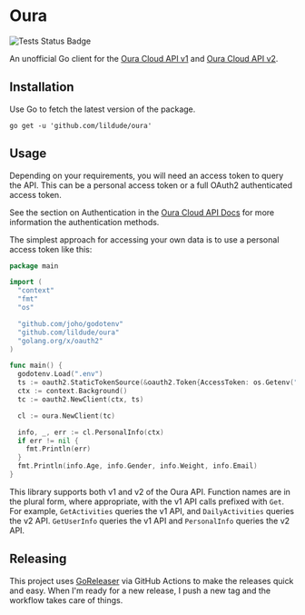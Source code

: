 # Oura

![Tests Status Badge](https://github.com/lildude/oura/workflows/Tests/badge.svg)

An unofficial Go client for the [Oura Cloud API v1](https://cloud.ouraring.com/docs/) and [Oura Cloud API v2](https://cloud.ouraring.com/v2/docs/).

## Installation

Use Go to fetch the latest version of the package.

```shell
go get -u 'github.com/lildude/oura'
```

## Usage

Depending on your requirements, you will need an access token to query the API. This can be a personal access token or a full OAuth2 authenticated access token.

See the section on Authentication in the [Oura Cloud API Docs](https://cloud.ouraring.com/v2/docs) for more information the authentication methods.

The simplest approach for accessing your own data is to use a personal access token like this:

```go
package main

import (
  "context"
  "fmt"
  "os"

  "github.com/joho/godotenv"
  "github.com/lildude/oura"
  "golang.org/x/oauth2"
)

func main() {
  godotenv.Load(".env")
  ts := oauth2.StaticTokenSource(&oauth2.Token{AccessToken: os.Getenv("OURA_ACCESS_TOKEN")})
  ctx := context.Background()
  tc := oauth2.NewClient(ctx, ts)

  cl := oura.NewClient(tc)

  info, _, err := cl.PersonalInfo(ctx)
  if err != nil {
    fmt.Println(err)
  }
  fmt.Println(info.Age, info.Gender, info.Weight, info.Email)
}
```

This library supports both v1 and v2 of the Oura API. Function names are in the plural form, where appropriate, with the v1 API calls prefixed with `Get`. For example, `GetActivities` queries the v1 API, and `DailyActivities` queries the v2 API. `GetUserInfo` queries the v1 API and `PersonalInfo` queries the v2 API.

## Releasing

This project uses [GoReleaser](https://goreleaser.com) via GitHub Actions to make the releases quick and easy. When I'm ready for a new release, I push a new tag and the workflow takes care of things.

